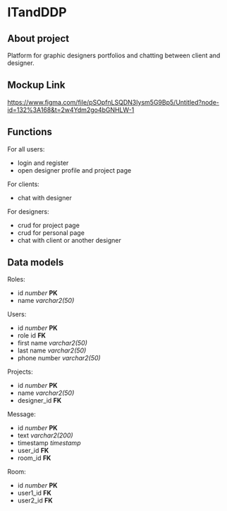 # ITandDDP
## About project
Platform for graphic designers portfolios and chatting between client and designer.
## Mockup Link
https://www.figma.com/file/pSOpfnLSQDN3Iysm5G9Bp5/Untitled?node-id=132%3A168&t=2w4Ydm2go4bGNHLW-1
## Functions
For all users:
- login and register
- open designer profile and project page

For clients:
- chat with designer

For designers:
- crud for project page
- crud for personal page
- chat with client or another designer
## Data models
Roles:
- id *number* **PK**
- name *varchar2(50)*

Users:
- id *number* **PK**
- role id **FK**
- first name *varchar2(50)*
- last name *varchar2(50)*
- phone number *varchar2(50)*

Projects:
- id *number* **PK**
- name *varchar2(50)*
- designer_id **FK**

Message:
- id *number* **PK**
- text *varchar2(200)*
- timestamp *timestamp*
- user_id **FK**
- room_id **FK**

Room:
- id *number* **PK**
- user1_id **FK**
- user2_id **FK**
